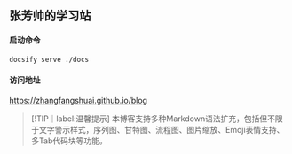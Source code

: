 ## 张芳帅的学习站

#### 启动命令

```
docsify serve ./docs
```

#### 访问地址

https://zhangfangshuai.github.io/blog


> [!TIP｜label:温馨提示]
> 本博客支持多种Markdown语法扩充，包括但不限于文字警示样式，序列图、甘特图、流程图、图片缩放、Emoji表情支持、多Tab代码块等功能。
